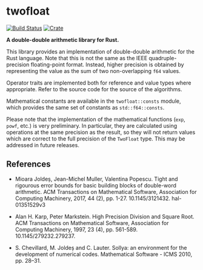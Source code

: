 # twofloat

[![Build Status](https://travis-ci.org/ajtribick/twofloat.svg?branch=master)](https://travis-ci.org/ajtribick/twofloat)
[![Crate](https://img.shields.io/crates/v/twofloat)](https://crates.io/crates/twofloat)

**A double-double arithmetic library for Rust.**

This library provides an implementation of double-double arithmetic for the
Rust language. Note that this is not the same as the IEEE quadruple-precision
floating-point format. Instead, higher precision is obtained by representing
the value as the sum of two non-overlapping `f64` values.

Operator traits are implemented both for reference and value types where
appropriate. Refer to the source code for the source of the algorithms.

Mathematical constants are available in the `twofloat::consts` module, which
provides the same set of constants as `std::f64::consts`.

Please note that the implementation of the mathematical functions (`exp`,
`powf`, etc.) is very preliminary. In particular, they are calculated using
operations at the same precision as the result, so they will not return values
which are correct to the full precision of the `TwoFloat` type. This may be
addressed in future releases.

## References

* Mioara Joldeș, Jean-Michel Muller, Valentina Popescu. Tight and rigourous
  error bounds for basic building blocks of double-word arithmetic. ACM
  Transactions on Mathematical Software, Association for Computing Machinery,
  2017, 44 (2), pp. 1-27. 10.1145/3121432. hal-01351529v3

* Alan H. Karp, Peter Markstein. High Precision Division and Square Root. ACM
  Transactions on Mathematical Software, Association for Computing Machinery,
  1997, 23 (4), pp. 561-589. 10.1145/279232.279237.

* S. Chevillard, M. Joldeș and C. Lauter. Sollya: an environment for the
  development of numerical codes. Mathematical Software - ICMS 2010, pp.
  28–31.
